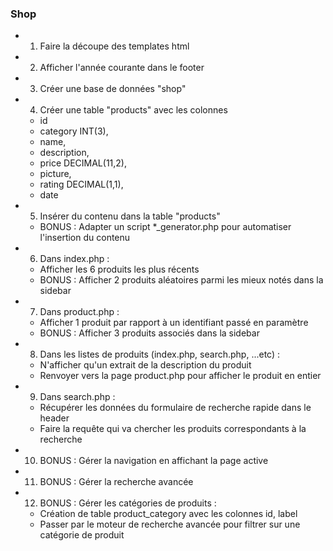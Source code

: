 ### Shop

* 1. Faire la découpe des templates html

* 2. Afficher l'année courante dans le footer

* 3. Créer une base de données "shop"

* 4. Créer une table "products" avec les colonnes
	* id
	* category INT(3),
	* name,
	* description,
	* price DECIMAL(11,2),
	* picture,
	* rating DECIMAL(1,1),
	* date

* 5. Insérer du contenu dans la table "products"
	- BONUS : Adapter un script *_generator.php pour automatiser l'insertion du contenu

* 6. Dans index.php :
	- Afficher les 6 produits les plus récents
	- BONUS : Afficher 2 produits aléatoires parmi les mieux notés dans la sidebar

* 7. Dans product.php :
	- Afficher 1 produit par rapport à un identifiant passé en paramètre
	- BONUS : Afficher 3 produits associés dans la sidebar

* 8. Dans les listes de produits (index.php, search.php, ...etc) :
	- N'afficher qu'un extrait de la description du produit
	- Renvoyer vers la page product.php pour afficher le produit en entier

* 9. Dans search.php :
	- Récupérer les données du formulaire de recherche rapide dans le header
	- Faire la requête qui va chercher les produits correspondants à la recherche

* 10. BONUS : Gérer la navigation en affichant la page active

* 11. BONUS : Gérer la recherche avancée

* 12. BONUS : Gérer les catégories de produits :
	- Création de table product_category avec les colonnes id, label
	- Passer par le moteur de recherche avancée pour filtrer sur une catégorie de produit
